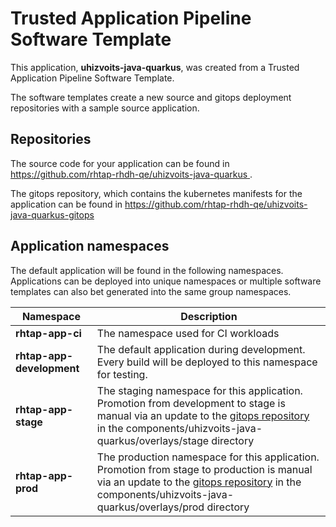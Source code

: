 # Trusted Application Pipeline Software Template

This application, **uhizvoits-java-quarkus**, was created from a Trusted Application Pipeline Software Template.

The software templates create a new source and gitops deployment repositories with a sample source application. 

## Repositories

The source code for your application can be found in [https://github.com/rhtap-rhdh-qe/uhizvoits-java-quarkus ](https://github.com/rhtap-rhdh-qe/uhizvoits-java-quarkus ).
 
The gitops repository, which contains the kubernetes manifests for the application can be found in 
[https://github.com/rhtap-rhdh-qe/uhizvoits-java-quarkus-gitops ](https://github.com/rhtap-rhdh-qe/uhizvoits-java-quarkus-gitops ) 

## Application namespaces 

The default application will be found in the following namespaces. Applications can be deployed into unique namespaces or multiple software templates can also bet generated into the same group namespaces.  

|  Namespace   |  Description   |  
| -------- | -------- |
| **rhtap-app-ci** | The namespace used for CI workloads |
| **rhtap-app-development** | The default application during development. Every build will be deployed to this namespace for testing. |
| **rhtap-app-stage** | The staging namespace for this application. Promotion from development to stage is manual via an update to the [gitops repository](https://github.com/rhtap-rhdh-qe/uhizvoits-java-quarkus-gitops ) in the components/uhizvoits-java-quarkus/overlays/stage directory |
| **rhtap-app-prod** | The production namespace for this application. Promotion from stage to production is manual via an update to the [gitops repository](https://github.com/rhtap-rhdh-qe/uhizvoits-java-quarkus-gitops ) in the components/uhizvoits-java-quarkus/overlays/prod directory |